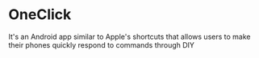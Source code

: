 # OneClick
It's an Android app similar to Apple's shortcuts that allows users to make their phones quickly respond to commands through DIY

